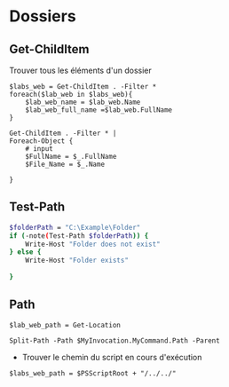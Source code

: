 # Dossiers

## Get-ChildItem

Trouver tous les éléments d'un dossier

```shell
$labs_web = Get-ChildItem . -Filter * 
foreach($lab_web in $labs_web){
    $lab_web_name = $lab_web.Name
    $lab_web_full_name =$lab_web.FullName 
}
```

```shell
Get-ChildItem . -Filter * | 
Foreach-Object {
    # input
    $FullName = $_.FullName
    $File_Name = $_.Name

}
```


## Test-Path

```bash
$folderPath = "C:\Example\Folder"
if (-note(Test-Path $folderPath)) {
    Write-Host "Folder does not exist"
} else {
    Write-Host "Folder exists"
    
}
```

## Path 

```
$lab_web_path = Get-Location

Split-Path -Path $MyInvocation.MyCommand.Path -Parent
```


- Trouver le chemin du script en cours d'exécution

```shell
$labs_web_path = $PSScriptRoot + "/../../"


```
